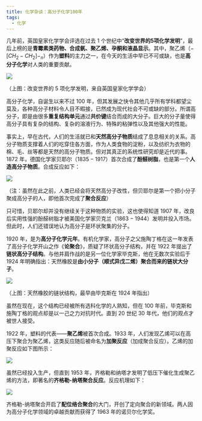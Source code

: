 ```yaml
---
title: 化学杂谈：高分子化学100年
tags:
  - 化学
---
```

几年前，英国皇家化学学会评选在过去 $1$ 个世纪中“**改变世界的5项化学发明**”，最后上榜的是**青霉素类药物、合成氨、聚乙烯、孕酮和液晶显示**。其中，聚乙烯（$-[CH_{2}-CH_{2}]-_{n}$）作为**塑料**的主力之一，在今天的生活中早已不可或缺，也是**高分子化学**对人类的重要贡献。

![](https://cdn.luogu.com.cn/upload/image_hosting/icnra3ey.png)

（上图：改变世界的 $5$ 项化学发明，来自英国皇家化学学会）

高分子化学，自诞生以来不过 $100$ 年，但其发展之快令其他几乎所有学科都望尘莫及，各种高分子材料令人目不暇接，已然成为现代社会不可或缺的部分。所谓高分子，即是由很多**重复结构单元**通过**共价键**结合而成的大分子。巨大的分子量使得高分子具有复杂的结构、复杂的溶液行为、特殊的粘弹性以及其他强大的性能。

事实上，早在古代，人们的生活就已和**天然高分子物质**结成了息息相关的关系。高分子物质支撑着人们的吃穿住各方面，作为人类食物的淀粉，以及纺织为衣物的棉、毛、丝等都是天然的高分子物质。但对其真正的系统性研究却是近代的事。$1872$ 年，德国化学家贝耶尔（$1835-1917$）首次合成了**酚醛树脂**，也是第一个**人造高分子物质**。合成反应如下：

![](https://cdn.luogu.com.cn/upload/image_hosting/lk6hbv2a.png)

（注：虽然在此之前，人类已经会将天然高分子改性，但贝耶尔是第一个把小分子聚成高分子的人，即他首次完成了**聚合反应**）

只可惜，贝耶尔却并没有继续关于这种物质的实验，这也使得知道 $1907$ 年，改良后实用性强的酚醛树脂才被美国化学家贝克兰（$1863-1944$）发明并投入市场。但此时，人们还错误地认为高分子是环状聚集的分子。

$1920$ 年，是为**高分子化学元年**。有机化学家，高分子之父施陶丁格在这一年发表了高分子化学开山之作《**论聚合**》，质疑了环状高分子结构，并在 $1922$ 年提出了**链状高分子结构**。与他并肩作战的是另一位化学家毕克斯，他在无数次实验后于 $1924$ 年明确指出：天然橡胶是**由小分子（顺式异戊二烯）聚合而来的链状大分子**。

![](https://cdn.luogu.com.cn/upload/image_hosting/n54dtkc7.png)

（上图：天然橡胶的链状结构，最早由毕克斯在 $1924$ 年指出）

虽然在现在，这个结构已经被所有选科化学的人熟知，但在 $100$ 年前，毕克斯和施陶丁格的观点却是以一己之力对抗时代。直到 $20$ 世纪 $30$ 年代，他们的观点才被世人接受。

$1922$ 年，塑料的代表——**聚乙烯**被首次合成。$1933$ 年，人们发现乙烯可以在高压下聚合为聚乙烯，这类反应随后被命名为**加聚反应**（加成聚合反应）。乙烯的加聚反应如下图所示：

![](https://cdn.luogu.com.cn/upload/image_hosting/3m44y8at.png)

虽然已经投入生产，但直到 $1953$ 年，齐格勒和纳塔才发明了低压下催化生成聚乙烯的方法，即著名的**齐格勒-纳塔聚合反应**。反应机理如下：

![](https://cdn.luogu.com.cn/upload/image_hosting/upx2r7yk.png)

齐格勒-纳塔聚合开启了**配位络合聚合**的大门，开创了定向聚合的新领域。两人因为高分子化学领域的卓越贡献而获得了 $1963$ 年的诺贝尔化学奖。